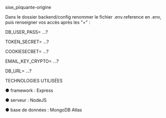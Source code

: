 sise_piiquante-origine

Dans le dossier backend/config renommer le fichier .env.reference en .env, puis renseigner vos accès après les "=" :

DB_USER_PASS= ...?

TOKEN_SECRET= ...?

COOKIESECRET= ...?

EMAIL_KEY_CRYPTO= ...?

DB_URL= ...?

TECHNOLOGIES UTILISÉES

● framework : Express

● serveur : NodeJS

● base de données : MongoDB Atlas
